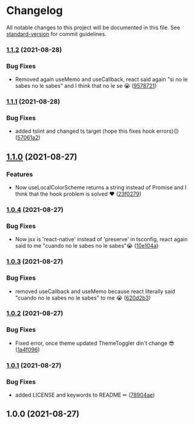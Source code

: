 # Changelog

All notable changes to this project will be documented in this file. See [standard-version](https://github.com/conventional-changelog/standard-version) for commit guidelines.

### [1.1.2](https://github.com/JebBarbas/react-native-paper-navigation-theme-context/compare/v1.1.1...v1.1.2) (2021-08-28)


### Bug Fixes

* Removed again useMemo and useCallback, react said again "si no le sabes no le sabes" and I think that no le se 😭 ([9578721](https://github.com/JebBarbas/react-native-paper-navigation-theme-context/commit/9578721c994fec13a33027f4c7cd2b33f6ec7512))

### [1.1.1](https://github.com/JebBarbas/react-native-paper-navigation-theme-context/compare/v1.1.0...v1.1.1) (2021-08-28)


### Bug Fixes

* added tslint and changed ts target (hope this fixes hook errors)😐 ([57061a2](https://github.com/JebBarbas/react-native-paper-navigation-theme-context/commit/57061a2fc433bd0e402408d1b3f7ea10466740c8))

## [1.1.0](https://github.com/JebBarbas/react-native-paper-navigation-theme-context/compare/v1.0.4...v1.1.0) (2021-08-27)


### Features

* Now useLocalColorScheme returns a string instead of Promise<string> and I think that the hook problem is solved ❤ ([23f0279](https://github.com/JebBarbas/react-native-paper-navigation-theme-context/commit/23f027909333db2a10143a4ba03ded352085a4b8))

### [1.0.4](https://github.com/JebBarbas/react-native-paper-navigation-theme-context/compare/v1.0.3...v1.0.4) (2021-08-27)


### Bug Fixes

* Now jsx is 'react-native' instead of 'preserve' in tsconfig, react again said to me "cuando no le sabes no le sabes"😭 ([10e104a](https://github.com/JebBarbas/react-native-paper-navigation-theme-context/commit/10e104a6d06e3f763210446fd13e46aba543d818))

### [1.0.3](https://github.com/JebBarbas/react-native-paper-navigation-theme-context/compare/v1.0.2...v1.0.3) (2021-08-27)


### Bug Fixes

* removed useCallback and useMemo because react literally said "cuando no le sabes no le sabes" to me 😭 ([620d2b3](https://github.com/JebBarbas/react-native-paper-navigation-theme-context/commit/620d2b388e2e011c2f0f1a50f90fc8572cabc286))

### [1.0.2](https://github.com/JebBarbas/react-native-paper-navigation-theme-context/compare/v1.0.1...v1.0.2) (2021-08-27)


### Bug Fixes

* Fixed error, once theme updated ThemeToggler din't change 😎 ([1a4f096](https://github.com/JebBarbas/react-native-paper-navigation-theme-context/commit/1a4f0960b77be5e72710011e4f1cec98028137f0))

### [1.0.1](https://github.com/JebBarbas/react-native-paper-navigation-theme-context/compare/v1.0.0...v1.0.1) (2021-08-27)


### Bug Fixes

* added LICENSE and keywords to README ✏ ([78904ae](https://github.com/JebBarbas/react-native-paper-navigation-theme-context/commit/78904aea50381136636df77a8ce1c190689571cc))

## 1.0.0 (2021-08-27)

